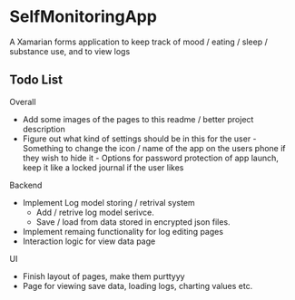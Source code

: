 # SelfMonitoringApp
A Xamarian forms application to keep track of mood / eating / sleep / substance use, and to view logs

Todo List
-----------------------

Overall
- Add some images of the pages to this readme / better project description
- Figure out what kind of settings should be in this for the user
      - Something to change the icon / name of the app on the users phone if they wish to hide it
      - Options for password protection of app launch, keep it like a locked journal if the user likes

Backend
- Implement Log model storing / retrival system
  - Add / retrive log model serivce.
  - Save / load from data stored in encrypted json files.
- Implement remaing functionality for log editing pages
- Interaction logic for view data page

UI
- Finish layout of pages, make them purttyyy
- Page for viewing save data, loading logs, charting values etc.
